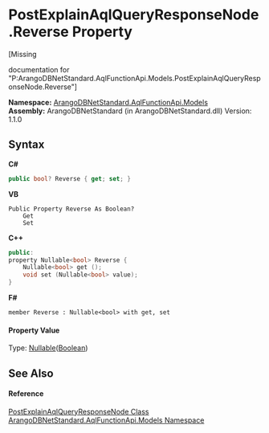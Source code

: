 # PostExplainAqlQueryResponseNode.Reverse Property 
 

\[Missing <summary> documentation for "P:ArangoDBNetStandard.AqlFunctionApi.Models.PostExplainAqlQueryResponseNode.Reverse"\]

**Namespace:**&nbsp;<a href="e03acbe1-782e-533e-7ffe-cd51613ed54f">ArangoDBNetStandard.AqlFunctionApi.Models</a><br />**Assembly:**&nbsp;ArangoDBNetStandard (in ArangoDBNetStandard.dll) Version: 1.1.0

## Syntax

**C#**<br />
``` C#
public bool? Reverse { get; set; }
```

**VB**<br />
``` VB
Public Property Reverse As Boolean?
	Get
	Set
```

**C++**<br />
``` C++
public:
property Nullable<bool> Reverse {
	Nullable<bool> get ();
	void set (Nullable<bool> value);
}
```

**F#**<br />
``` F#
member Reverse : Nullable<bool> with get, set

```


#### Property Value
Type: <a href="https://docs.microsoft.com/dotnet/api/system.nullable-1" target="_blank" rel="noopener noreferrer">Nullable</a>(<a href="https://docs.microsoft.com/dotnet/api/system.boolean" target="_blank" rel="noopener noreferrer">Boolean</a>)

## See Also


#### Reference
<a href="8ccd29c8-ace5-8e11-a90e-77eec02862c6">PostExplainAqlQueryResponseNode Class</a><br /><a href="e03acbe1-782e-533e-7ffe-cd51613ed54f">ArangoDBNetStandard.AqlFunctionApi.Models Namespace</a><br />